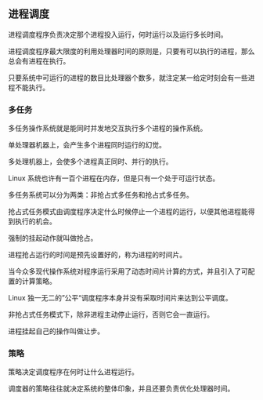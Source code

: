 ## 进程调度

进程调度程序负责决定那个进程投入运行，何时运行以及运行多长时间。

进程调度程序最大限度的利用处理器时间的原则是，只要有可以执行的进程，那么总会有进程在执行。

只要系统中可运行的进程的数目比处理器个数多，就注定某一给定时刻会有一些进程不能执行。

### 多任务

多任务操作系统就是能同时并发地交互执行多个进程的操作系统。

单处理器机器上，会产生多个进程同时运行的幻觉。

多处理机器上，会使多个进程真正同时、并行的执行。

Linux 系统也许有一百个进程在内存，但是只有一个处于可运行状态。

多任务系统可以分为两类：非抢占式多任务和抢占式多任务。

抢占式任务模式由调度程序决定什么时候停止一个进程的运行，以便其他进程能得到执行的机会。

强制的挂起动作就叫做抢占。

进程抢占运行的时间是预先设置好的，称为进程的时间片。

当今众多现代操作系统对程序运行采用了动态时间片计算的方式，并且引入了可配置的计算策略。

Linux 独一无二的”公平“调度程序本身并没有采取时间片来达到公平调度。

非抢占式任务模式下，除非进程主动停止运行，否则它会一直运行。

进程挂起自己的操作叫做让步。



### 策略

策略决定调度程序在何时让什么进程运行。

调度器的策略往往就决定系统的整体印象，并且还要负责优化处理器时间。


